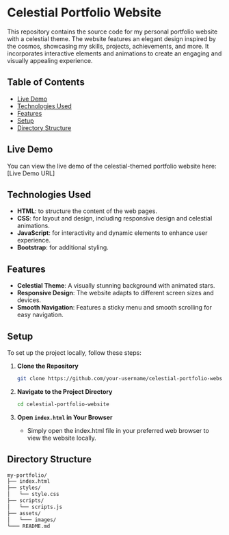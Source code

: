# Celestial Portfolio Website

This repository contains the source code for my personal portfolio website with a celestial theme. The website features an elegant design inspired by the cosmos, showcasing my skills, projects, achievements, and more. It incorporates interactive elements and animations to create an engaging and visually appealing experience.

## Table of Contents

- [Live Demo](#live-demo)
- [Technologies Used](#technologies-used)
- [Features](#features)
- [Setup](#setup)
- [Directory Structure](#directory-structure)

## Live Demo

You can view the live demo of the celestial-themed portfolio website here: [Live Demo URL]

## Technologies Used

- **HTML**: to structure the content of the web pages.
- **CSS**: for layout and design, including responsive design and celestial animations.
- **JavaScript**: for interactivity and dynamic elements to enhance user experience.
- **Bootstrap**: for additional styling.

## Features

- **Celestial Theme**: A visually stunning background with animated stars.
- **Responsive Design**: The website adapts to different screen sizes and devices.
- **Smooth Navigation**: Features a sticky menu and smooth scrolling for easy navigation.

## Setup

To set up the project locally, follow these steps:

1. **Clone the Repository**

   ```sh
   git clone https://github.com/your-username/celestial-portfolio-website.git
   ```
2. **Navigate to the Project Directory**
    ```sh
    cd celestial-portfolio-website
    ```
3. **Open `index.html` in Your Browser**
    - Simply open the index.html file in your preferred web browser to view the website locally.

## Directory Structure

```sh
my-portfolio/
├── index.html
├── styles/
│   └── style.css
├── scripts/
│   └── scripts.js
├── assets/
│   └─── images/
└─── README.md   
```